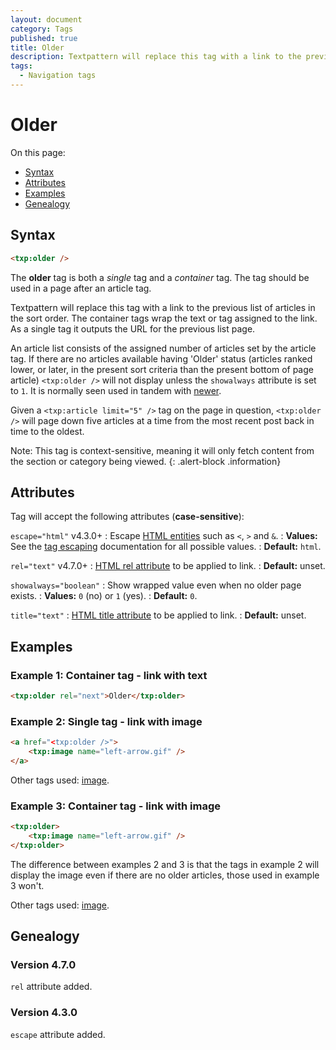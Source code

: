 ```yaml
---
layout: document
category: Tags
published: true
title: Older
description: Textpattern will replace this tag with a link to the previous list of articles in the sort order.
tags:
  - Navigation tags
---
```


# Older

On this page:

* [Syntax](#syntax)
* [Attributes](#attributes)
* [Examples](#examples)
* [Genealogy](#genealogy)

## Syntax

~~~ html
<txp:older />
~~~

The **older** tag is both a *single* tag and a *container* tag. The tag should be used in a page after an article tag.

Textpattern will replace this tag with a link to the previous list of articles in the sort order. The container tags wrap the text or tag assigned to the link. As a single tag it outputs the URL for the previous list page.

An article list consists of the assigned number of articles set by the article tag. If there are no articles available having 'Older' status (articles ranked lower, or later, in the present sort criteria than the present bottom of page article) `<txp:older />` will not display unless the `showalways` attribute is set to `1`. It is normally seen used in tandem with [newer](newer).

Given a `<txp:article limit="5" />` tag on the page in question, `<txp:older />` will page down five articles at a time from the most recent post back in time to the oldest.

Note: This tag is context-sensitive, meaning it will only fetch content from the section or category being viewed.
{: .alert-block .information}

## Attributes

Tag will accept the following attributes (**case-sensitive**):

`escape="html"` <span class="footnote warning">v4.3.0+</span>
: Escape [HTML entities](https://developer.mozilla.org/en-US/docs/Glossary/Entity) such as `<`, `>` and `&`.
: **Values:** See the [tag escaping](https://docs.textpattern.io/tags/tag-basics/tag-escaping) documentation for all possible values.
: **Default:** `html`.

`rel="text"` <span class="footnote warning">v4.7.0+</span>
: [HTML rel attribute](https://developer.mozilla.org/en-US/docs/Web/HTML/Attributes) to be applied to link.
: **Default:** unset.

`showalways="boolean"`
: Show wrapped value even when no older page exists.
: **Values:** `0` (no) or `1` (yes).
: **Default:** `0`.

`title="text"`
: [HTML title attribute](https://developer.mozilla.org/en-US/docs/Web/HTML/Global_attributes#title) to be applied to link.
: **Default:** unset.

## Examples

### Example 1: Container tag - link with text

~~~ html
<txp:older rel="next">Older</txp:older>
~~~

### Example 2: Single tag - link with image

~~~ html
<a href="<txp:older />">
    <txp:image name="left-arrow.gif" />
</a>
~~~

Other tags used: [image](image).

### Example 3: Container tag - link with image

~~~ html
<txp:older>
    <txp:image name="left-arrow.gif" />
</txp:older>
~~~

The difference between examples 2 and 3 is that the tags in example 2 will display the image even if there are no older articles, those used in example 3 won't.

Other tags used: [image](image).

## Genealogy

### Version 4.7.0

`rel` attribute added.

### Version 4.3.0

`escape` attribute added.
